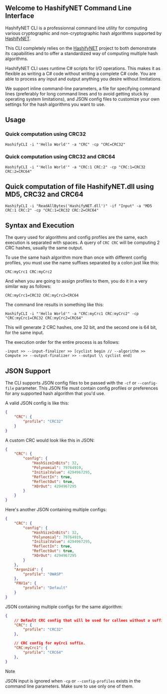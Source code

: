 Welcome to HashifyNET Command Line Interface
--------------------------------------------

HashifyNET CLI is a professionnal command line utility for computing various cryptographic and non-cryptographic hash algorithms supported by [HashifyNET](https://github.com/Deskasoft/HashifyNET).

This CLI completely relies on the [HashifyNET](https://github.com/Deskasoft/HashifyNET) project to both demonstrate its capabilities and to offer a standardized way of computing multiple hash algorithms.

HashifyNET CLI uses runtime C# scripts for I/O operations. This makes it as flexible as writing a C# code without writing a complete C# code. You are able to process any input and output anything you desire without limitations.

We support inline command-line parameters, a file for specifying command lines (preferably for long command lines and to avoid getting stuck by operating system limitations), and JSON config files to customize your own settings for the hash algorithms you want to use.

Usage
-----
### Quick computation using CRC32
```
HashifyCLI -i "'Hello World'" -a "CRC" -cp "CRC=CRC32"
```

### Quick computation using CRC32 and CRC64
```
HashifyCLI -i "'Hello World'" -a "CRC:1 CRC:2" -cp "CRC:1=CRC32 CRC:2=CRC64"
```

## Quick computation of file HashifyNET.dll using MD5, CRC32 and CRC64
```
HashifyCLI -i "ReadAllBytes('HashifyNET.dll')" -if "Input" -a "MD5 CRC:1 CRC:2" -cp "CRC:1=CRC32 CRC:2=CRC64"
```

Syntax and Execution
--------------------
The query used for algorithms and config profiles are the same, each execution is separated with spaces.
A query of `CRC CRC` will be computing 2 CRC hashes, usually the same output.

To use the same hash algorithm more than once with different config profiles, you must use the name suffixes separated by a colon just like this:
```
CRC:myCrc1 CRC:myCrc2
```

And when you are going to assign profiles to them, you do it in a very similar way as follows:
```
CRC:myCrc1=CRC32 CRC:myCrc2=CRC64
```

The command line results in something like this:
```
HashifyCLI -i "'Hello World'" -a "CRC:myCrc1 CRC:myCrc2" -cp "CRC:myCrc1=CRC32 CRC:myCrc2=CRC64"
```

This will generate 2 CRC hashes, one 32 bit, and the second one is 64 bit, for the same input.

The execution order for the entire process is as follows:
```
-input >> --input-finalizer >> [cyclist begin // --algorithm >> Compute >> --output-finalizer >> --output \\ cyclist end]
```

JSON Support
------------
The CLI supports JSON config files to be passed with the `-cf` or `--config-file` parameter. This JSON file must contain config profiles or preferences for any supported hash algorithm that you'd use.

A valid JSON config is like this:
```JSON
{
	"CRC": {
		"profile": "CRC32"
	}
}
```

A custom CRC would look like this in JSON:
```JSON
{
	"CRC": {
		"config": {
			"HashSizeInBits": 32,
			"Polynomial": 79764919,
			"InitialValue": 4294967295,
			"ReflectIn": true,
			"ReflectOut": true,
			"XOrOut": 4294967295
		}
	}
}
```

Here's another JSON containing multiple configs:
```JSON
{
	"CRC": {
		"config": {
			"HashSizeInBits": 32,
			"Polynomial": 79764919,
			"InitialValue": 4294967295,
			"ReflectIn": true,
			"ReflectOut": true,
			"XOrOut": 4294967295
		}
	},
	"Argon2id": {
		"profile": "OWASP"
	},
	"FNV1a": {
		"profile": "Default"
	}
}
```

JSON containing multiple configs for the same algorithm:
```JSON
{
	// Default CRC config that will be used for callees without a suffix.
	"CRC": {
		"profile": "CRC32"
	},

	// CRC config for myCrc1 suffix.
	"CRC:myCrc1": {
		"profile": "CRC64"
	},
}
```

> [!NOTE]
> JSON input is ignored when `-cp` or `--config-profiles` exists in the command line parameters.
> Make sure to use only one of them.
